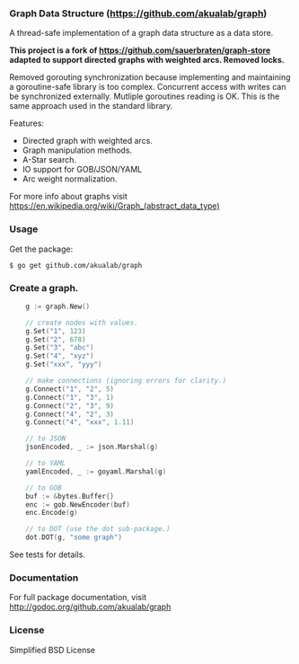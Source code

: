 ### Graph Data Structure (https://github.com/akualab/graph)

A thread-safe implementation of a graph data structure as a data store.

**This project is a fork of https://github.com/sauerbraten/graph-store adapted to support directed graphs with weighted arcs. Removed locks.**

Removed gorouting synchronization because implementing and maintaining a goroutine-safe library is too complex. Concurrent access with writes can be synchronized externally. Mutliple goroutines reading is OK. This is the same approach used in the standard library.

Features:

* Directed graph with weighted arcs.
* Graph manipulation methods.
* A-Star search.
* IO support for GOB/JSON/YAML
* Arc weight normalization.


For more info about graphs visit https://en.wikipedia.org/wiki/Graph_(abstract_data_type)

### Usage

Get the package:

	$ go get github.com/akualab/graph

### Create a graph.

```Go
    g := graph.New()

	// create nodes with values.
	g.Set("1", 123)
	g.Set("2", 678)
	g.Set("3", "abc")
	g.Set("4", "xyz")
	g.Set("xxx", "yyy")

	// make connections (ignoring errors for clarity.)
	g.Connect("1", "2", 5)
    g.Connect("1", "3", 1)
	g.Connect("2", "3", 9)
	g.Connect("4", "2", 3)
	g.Connect("4", "xxx", 1.11)

    // to JSON
	jsonEncoded, _ := json.Marshal(g)

    // to YAML
	yamlEncoded, _ := goyaml.Marshal(g)

    // to GOB
    buf := &bytes.Buffer{}
	enc := gob.NewEncoder(buf)
	enc.Encode(g)

    // to DOT (use the dot sub-package.)
    dot.DOT(g, "some graph")
```

See tests for details.

### Documentation

For full package documentation, visit http://godoc.org/github.com/akualab/graph


### License

Simplified BSD License